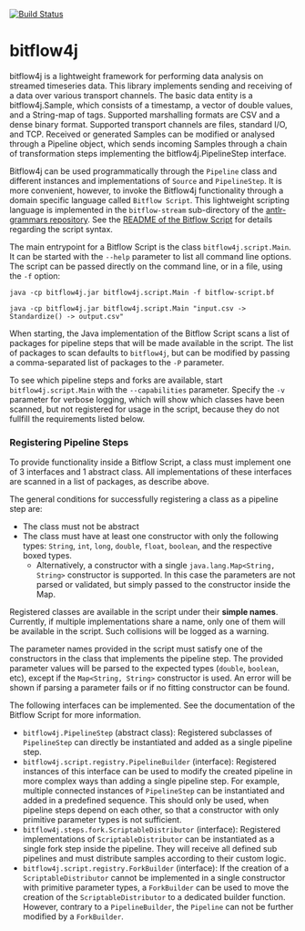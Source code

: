 [![Build Status](https://travis-ci.org/bitflow-stream/bitflow4j.svg?branch=develop)](https://travis-ci.org/bitflow-stream/bitflow4j)

# bitflow4j
bitflow4j is a lightweight framework for performing data analysis on streamed timeseries data.
This library implements sending and receiving of a data over various transport channels.
The basic data entity is a bitflow4j.Sample, which consists of a timestamp, a vector of double values, and a String-map of tags.
Supported marshalling formats are CSV and a dense binary format.
Supported transport channels are files, standard I/O, and TCP.
Received or generated Samples can be modified or analysed through a Pipeline object, which sends incoming Samples through a chain of
transformation steps implementing the bitflow4j.PipelineStep interface.

Bitflow4j can be used programmatically through the `Pipeline` class and different instances and implementations of `Source` and `PipelineStep`.
It is more convenient, however, to invoke the Bitflow4j functionality through a domain specific language called `Bitflow Script`.
This lightweight scripting language is implemented in the `bitflow-stream` sub-directory of the [antlr-grammars repository](https://github.com/bitflow-stream/antlr-grammars).
See the [README of the Bitflow Script](https://github.com/bitflow-stream/antlr-grammars/tree/master/bitflow-script) for details regarding the script syntax.

The main entrypoint for a Bitflow Script is the class `bitflow4j.script.Main`.
It can be started with the `--help` parameter to list all command line options.
The script can be passed directly on the command line, or in a file, using the `-f` option:

```
java -cp bitflow4j.jar bitflow4j.script.Main -f bitflow-script.bf
```
```
java -cp bitflow4j.jar bitflow4j.script.Main "input.csv -> Standardize() -> output.csv"
```

When starting, the Java implementation of the Bitflow Script scans a list of packages for pipeline steps that will be made available in the script. The list of packages to scan defaults to `bitflow4j`, but can be modified by passing a comma-separated list of packages to the `-P` parameter.

To see which pipeline steps and forks are available, start `bitflow4j.script.Main` with the `--capabilities` parameter.
Specify the `-v` parameter for verbose logging, which will show which classes have been scanned, but not registered for usage in the script, because they do not fullfill the requirements listed below.

### Registering Pipeline Steps

To provide functionality inside a Bitflow Script, a class must implement one of 3 interfaces and 1 abstract class.
All implementations of these interfaces are scanned in a list of packages, as describe above.

The general conditions for successfully registering a class as a pipeline step are:
 - The class must not be abstract
 - The class must have at least one constructor with only the following types: `String`, `int`, `long`, `double`, `float`, `boolean`, and the respective boxed types.
   - Alternatively, a constructor with a single `java.lang.Map<String, String>` constructor is supported. In this case the parameters are not parsed or validated, but simply passed to the constructor inside the Map.

Registered classes are available in the script under their **simple names**.
Currently, if multiple implementations share a name, only one of them will be available in the script. Such collisions will be logged as a warning.

The parameter names provided in the script must satisfy one of the constructors in the class that implements the pipeline step.
The provided parameter values will be parsed to the expected types (`double`, `boolean`, etc), except if the `Map<String, String>` constructor is used.
An error will be shown if parsing a parameter fails or if no fitting constructor can be found.

The following interfaces can be implemented. See the documentation of the Bitflow Script for more information.

 - `bitflow4j.PipelineStep` (abstract class): Registered subclasses of `PipelineStep` can directly be instantiated and added as a single pipeline step.
 - `bitflow4j.script.registry.PipelineBuilder` (interface): Registered instances of this interface can be used to modify the created pipeline in more complex ways than adding a single pipeline step. For example, multiple connected instances of `PipelineStep` can be instantiated and added in a predefined sequence. This should only be used, when pipeline steps depend on each other, so that a constructor with only primitive parameter types is not sufficient.
 - `bitflow4j.steps.fork.ScriptableDistributor` (interface): Registered implementations of `ScriptableDistributor` can be instantiated as a single fork step inside the pipeline. They will receive all defined sub pipelines and must distribute samples according to their custom logic.
 - `bitflow4j.script.registry.ForkBuilder` (interface): If the creation of a `ScriptableDistributor` cannot be implemented in a single constructor with primitive parameter types, a `ForkBuilder` can be used to move the creation of the `ScriptableDistributor` to a dedicated builder function. However, contrary to a `PipelineBuilder`, the `Pipeline` can not be further modified by a `ForkBuilder`.
